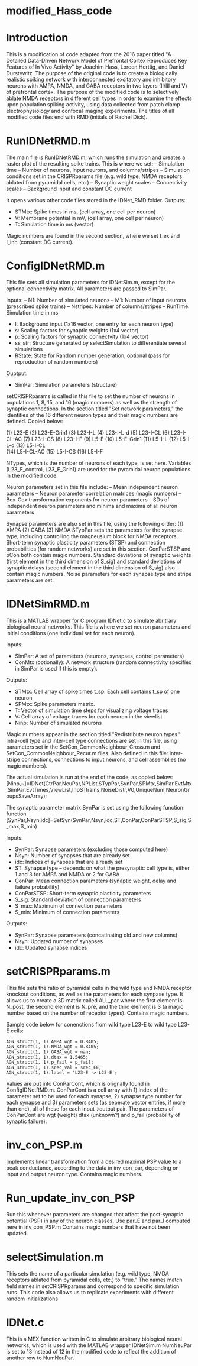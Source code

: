 # modified_Hass_code

# Introduction
This is a modification of code adapted from the 2016 paper titled "A Detailed Data-Driven Network Model of Prefrontal Cortex Reproduces Key Features of In Vivo Activity" by Joachim Hass, Loreen Hertäg, and Daniel Durstewitz.
The purpose of the original code is to create a biologically realistic spiking network with interconnected excitatory and inhibitory neurons with AMPA, NMDA, and GABA receptors in two layers (II/III and V) of prefrontal cortex.
The purpose of the modified code is to selectively ablate NMDA receptors in different cell types in order to examine the effects upon population spiking activity, using data collected from patch clamp electrophysiology 
and confocal imaging experiments. The titles of all modified code files end with RMD (initials of Rachel Dick). 

# RunIDNetRMD.m
The main file is RunIDNetRMD.m, which runs the simulation and creates a raster plot of the resulting spike trains. 
This is where we set:
– Simulation time
– Number of neurons, input neurons, and columns/stripes
– Simulation conditions set in the CRISPRparams file (e.g. wild type, NMDA receptors ablated from pyramidal cells, etc.)
– Synaptic weight scales
– Connectivity scales
– Background input and constant DC current

It opens various other code files stored in the IDNet_RMD folder.
Outputs:
- STMtx: Spike times in ms, (cell array, one cell per neuron)
- V: Membrane potential in mV, (cell array, one cell per neuron)
- T: Simulation time in ms (vector)

Magic numbers are found in the second section, where we set I_ex and I_inh (constant DC current).

# ConfigIDNetRMD.m
This file sets all simulation parameters for IDNetSim.m, except for the optional connectivity matrix.
All parameters are passed to SimPar.

Inputs:
– N1:           Number of simulated neurons
– M1:           Number of input neurons (prescribed spike trains)
– Nstripes:     Number of columns/stripes
– RunTime:      Simulation time in ms
- I:            Background input (1x16 vector, one entry for each neuron type)
- s:            Scaling factors for synaptic weights (1x4 vector)
- p:            Scaling factors for synaptic connectvity (1x4 vector)
- ss_str:       Structure generated by selectSimulation to differentiate several simulations 
- RState:       State for Random number generation, optional (pass for reproduction of random numbers)

Ouptput:
- SimPar:       Simulation parameters (structure)

setCRISPRparams is called in this file to set the number of neurons in populations 1, 8, 15, and 16 (magic numbers) as well as the strength of synaptic connections.
In the section titled "Set network parameters," the identities of the 16 different neuron types and their magic numbers are defined. Copied below:

(1) L23-E  (2) L23-E-Grin1 (3) L23-I-L  (4) L23-I-L-d  (5) L23-I-CL  (6) L23-I-CL-AC  (7) L23-I-CS   (8) L23-I-F  (9) L5-E  (10) L5-E-Grin1 (11) L5-I-L  (12) L5-I-L-d  (13) L5-I-CL  
(14) L5-I-CL-AC  (15) L5-I-CS   (16) L5-I-F 

NTypes, which is the number of neurons of each type, is set here. Variables (L23_E_control, L23_E_Grin1) are used for the pyramidal neuron populations in the modified code.

Neuron parameters set in this file include:
– Mean independent neuron parameters
– Neuron parameter correlation matrices (magic numbers)
– Box-Cox transformation exponents for neuron parameters
– SDs of independent neuron parameters and minima and maxima of all neuron parameters

Synapse parameters are also set in this file, using the following order: (1) AMPA (2) GABA (3) NMDA
STypPar sets the parameters for the synapse type, including controlling the magneusium block for NMDA receptors.
Short-term synaptic plasticity parameters (STSP) and connection probabilities (for random networks) are set in this section. ConParSTSP and pCon both contain magic numbers.
Standard deviations of synaptic weights (first element in the third dimension of S_sig) and standard deviations of synaptic delays (second element in the third dimension of S_sig) also contain magic numbers.
Noise parameters for each synapse type and stripe parameters are set.

# IDNetSimRMD.m
This is a MATLAB wrapper for C program IDNet.c to simulate abritrary biological neural networks.
This file is where we set neuron parameters and initial conditions (one individual set for each neuron).

Inputs:
- SimPar: A set of parameters (neurons, synapses, control parameters)
- ConMtx (optionally): A network structure (random connectivity specified in SimPar is used if this is empty).
  
Outputs:
- STMtx: Cell array of spike times t_sp. Each cell contains t_sp of one neuron
- SPMtx: Spike parameters matrix.
- T:     Vector of simulation time steps for visualizing voltage traces
- V:     Cell array of voltage traces for each neuron in the viewlist
- Ninp:  Number of simulated neurons

Magic numbers appear in the section titled "Redistribute neuron types."
Intra-cell type and inter-cell type connections are set in this file, using parameters set in the SetCon_CommonNeighbour_Cross.m and SetCon_CommonNeighbour_Recur.m files.
Also defined in this file: inter-stripe connections, connections to input neurons, and cell assemblies (no magic numbers).

The actual simulation is run at the end of the code, as copied below:
[Ninp,~]=IDNet(CtrPar,NeuPar,NPList,STypPar,SynPar,SPMtx,SimPar.EvtMtx,SimPar.EvtTimes,ViewList,InpSTtrains,NoiseDistr,V0,UniqueNum,NeuronGroupsSaveArray);

The synaptic parameter matrix SynPar is set using the following function:
function [SynPar,Nsyn,idc]=SetSyn(SynPar,Nsyn,idc,ST,ConPar,ConParSTSP,S_sig,S_max,S_min)

Inputs:
- SynPar:         Synapse parameters (excluding those computed here)
- Nsyn:           Number of synapses that are already set
- idc:            Indices of synapses that are already set
- ST:             Synapse type – depends on what the presynaptic cell type is, either 1 and 3 for AMPA and NMDA or 2 for GABA
- ConPar:         Mean connection parameters (synaptic weight, delay and failure probability)
- ConParSTSP:     Short-term synaptic plasticity parameters
- S_sig:          Standard deviation of connection parameters
- S_max:          Maximum of connection parameters
- S_min:          Minimum of connection parameters
 
Outputs:
- SynPar:         Synapse parameters (concatinating old and new columns)
- Nsyn:           Updated number of synapses
- idc:            Updated synapse indices

# setCRISPRparams.m
This file sets the ratio of pyramidal cells in the wild type and NMDA receptor knockout conditions, as well as the parameters for each synpase type.
It allows us to create a 3D matrix called ALL_par where the first element is N_post, the second element is N_pre, and the third element is 3 (a magic number based on the number of receptor types).
Contains magic numbers. 

Sample code below for conenctions from wild type L23-E to wild type L23-E cells: 

    AGN_struct(1, 1).AMPA_wgt = 0.8405;
    AGN_struct(1, 1).NMDA_wgt = 0.8405;
    AGN_struct(1, 1).GABA_wgt = nan;
    AGN_struct(1, 1).dtax = 1.5465;
    AGN_struct(1, 1).p_fail = p_fail;
    AGN_struct(1, 1).srec_val = srec_EE;
    AGN_struct(1, 1).label = 'L23-E -> L23-E';

Values are put into ConParCont, which is orignally found in ConfigIDNetRMD.m.
ConParCont is a cell array with 1) index of the parameter set to be used for each synapse, 2) synapse type number for each synapse and 3) parameters sets (as seperate vector entries, if more than one), all of these for each input->output pair. The parameters of ConParCont are wgt (weight) dtax (unknown?) and p_fail (probability of synaptic failure).

# inv_con_PSP.m
Implements linear transformation from a desired maximal PSP value to a peak conductance, according to the data in inv_con_par, depending on input and output neuron type.
Contains magic numbers.

# Run_update_inv_con_PSP
Run this whenever parameters are changed that affect the post-synaptic potential (PSP) in any of the neuron classes.
Use par_E and par_I computed here in inv_con_PSP.m
Contains magic numbers that have not been updated.

# selectSimulation.m
This sets the name of a particular simulation (e.g. wild type, NMDA receptors ablated from pyramidal cells, etc.) to "true." The names match field names in setCRISPRparams and correspond to specific simulation runs.
This code also allows us to replicate experiments with different random initializations

# IDNet.c
This is a MEX function written in C to simulate arbitrary biological neural networks, which is used with the MATLAB wrapper IDNetSim.m
NumNeuPar is set to 13 instead of 12 in the modified code to reflect the addition of another row to NumNeuPar.
